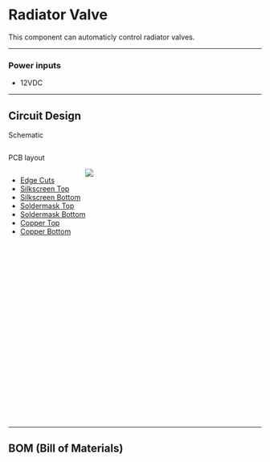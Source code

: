 <h1>Radiator Valve</h1>

This component can automaticly control radiator valves.

<hr>
<h3>Power inputs</h3>
<ul>
    <li>12VDC</li>
</ul>


<hr>
<h2>Circuit Design</h2>
<p>Schematic</p>

<img src="">

<p>PCB layout</p>

<div style="height: 500px; width:100%">
  
  <div style="float:left; height: 100%; width:auto;">
    <ul>
      <li><a href="exports/-Edge.Cuts.svg">Edge Cuts</a></li>
      <li><a href="exports/-F.SilkS.svg">Silkscreen Top</a></li>
      <li><a href="exports/-B.SilkS.svg">Silkscreen Bottom</a></li>  
      <li><a href="exports/-F.Mask.svg">Soldermask Top</a></li>
      <li><a href="exports/-B.Mask.svg">Soldermask Bottom</a></li>
      <li><a href="exports/-F.Cu.svg">Copper Top</a></li>
      <li><a href="exports/-B.Cu.svg">Copper Bottom</a></li>
    </ul>
  </div>
  
  
  <div style="margin-left:auto; margin-right:auto; height:100%; width:100%;">
    <img src="exports/-Edge.Cuts.svg" style="position: absolute;">
    <img src="exports/-F.SilkS.svg" style="position: absolute;">
    <img src="exports/-B.SilkS.svg" style="position: absolute;">
    <img src="exports/-F.Mask.svg" style="position: absolute;">
    <img src="exports/-B.Mask.svg" style="position: absolute;">
    <img src="exports/-B.Cu.svg" style="position: absolute;">
    <img src="exports/-F.Cu.svg" style="position: absolute;">
  </div>
</div>


<hr>

<h2> BOM (Bill of Materials) </h2>
<table style="text-align:left">
</table>
